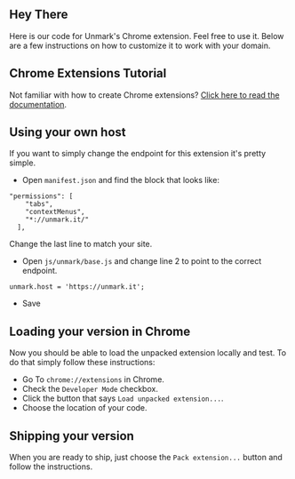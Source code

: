 ## Hey There
Here is our code for Unmark's Chrome extension. Feel free to use it. Below are a few instructions on how to customize it to work with your domain.

## Chrome Extensions Tutorial
Not familiar with how to create Chrome extensions? [Click here to read the documentation](http://developer.chrome.com/extensions/index.html).

## Using your own host
If you want to simply change the endpoint for this extension it's pretty simple.

* Open `manifest.json` and find the block that looks like:

```
"permissions": [
    "tabs",
    "contextMenus",
    "*://unmark.it/"
  ],
```

Change the last line to match your site.

* Open `js/unmark/base.js` and change line 2 to point to the correct endpoint.

```
unmark.host = 'https://unmark.it';
```

* Save

## Loading your version in Chrome
Now you should be able to load the unpacked extension locally and test. To do that simply follow these instructions:

* Go To `chrome://extensions` in Chrome.
* Check the `Developer Mode` checkbox.
* Click the button that says `Load unpacked extension...`.
* Choose the location of your code.


## Shipping your version
When you are ready to ship, just choose the `Pack extension...` button and follow the instructions.